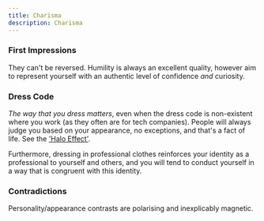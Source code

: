 ```yaml
---
title: Charisma
description: Charisma
---
```


### First Impressions
They can't be reversed. Humility is always an excellent quality, however aim to represent yourself with an authentic level of confidence *and* curiosity. 

### Dress Code
*The way that you dress matters*, even when the dress code is non-existent where you work (as they often are for tech companies). People will always judge you based on your appearance, no exceptions, and that's a fact of life. See the ['Halo Effect'](https://en.wikipedia.org/wiki/Halo_effect).

Furthermore, dressing in professional clothes reinforces your identity as a professional to yourself and others, and you will tend to conduct yourself in a way that is congruent with this identity.

### Contradictions
Personality/appearance contrasts are polarising and inexplicably magnetic. 
